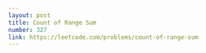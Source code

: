 ```yaml
---
layout: post
title: Count of Range Sum
number: 327
link: https://leetcode.com/problems/count-of-range-sum
---
```

